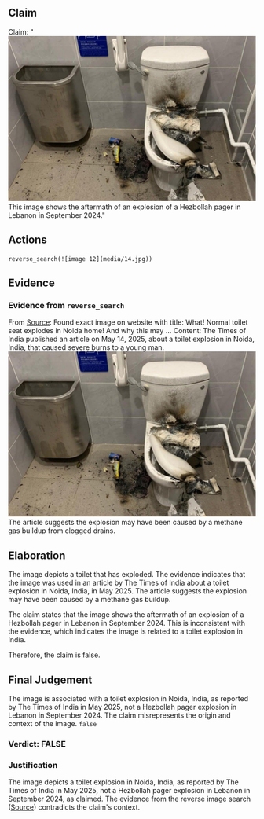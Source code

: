 ## Claim
Claim: "![image 12](media/14.jpg) This image shows the aftermath of an explosion of a Hezbollah pager in Lebanon in September 2024."

## Actions
```
reverse_search(![image 12](media/14.jpg))
```

## Evidence
### Evidence from `reverse_search`
From [Source](https://timesofindia.indiatimes.com/etimes/trending/what-normal-toilet-seat-explodes-in-noida-home-and-why-this-may-happen-anywhere/articleshow/121126061.cms): Found exact image on website with title: What! Normal toilet seat explodes in Noida home! And why this may ...
Content: The Times of India published an article on May 14, 2025, about a toilet explosion in Noida, India, that caused severe burns to a young man. ![image 12](media/14.jpg) The article suggests the explosion may have been caused by a methane gas buildup from clogged drains.


## Elaboration
The image depicts a toilet that has exploded. The evidence indicates that the image was used in an article by The Times of India about a toilet explosion in Noida, India, in May 2025. The article suggests the explosion may have been caused by a methane gas buildup.

The claim states that the image shows the aftermath of an explosion of a Hezbollah pager in Lebanon in September 2024. This is inconsistent with the evidence, which indicates the image is related to a toilet explosion in India.

Therefore, the claim is false.


## Final Judgement
The image is associated with a toilet explosion in Noida, India, as reported by The Times of India in May 2025, not a Hezbollah pager explosion in Lebanon in September 2024. The claim misrepresents the origin and context of the image. `false`

### Verdict: FALSE

### Justification
The image depicts a toilet explosion in Noida, India, as reported by The Times of India in May 2025, not a Hezbollah pager explosion in Lebanon in September 2024, as claimed. The evidence from the reverse image search ([Source](https://timesofindia.indiatimes.com/etimes/trending/what-normal-toilet-seat-explodes-in-noida-home-and-why-this-may-happen-anywhere/articleshow/121126061.cms)) contradicts the claim's context.
